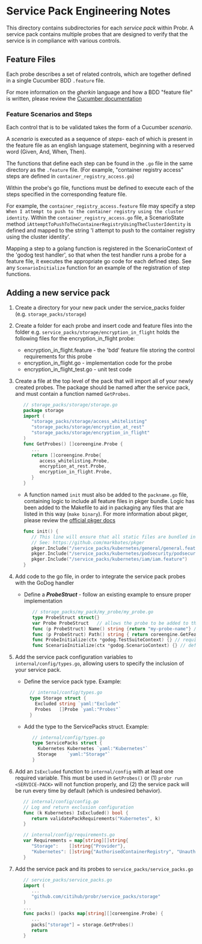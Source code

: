 # Service Pack Engineering Notes

This directory contains subdirectories for each _service pack_ within Probr.
A service pack contains multiple probes that are designed to verify that the
service is in compliance with various controls.

## Feature Files

Each probe describes a set of related controls, which are together defined in
a single Cucumber BDD `.feature` file.

For more information on the _gherkin_ language and how a BDD "feature file" is
written, please review the
[Cucumber documentation](https://cucumber.io/docs/gherkin/reference/)

### Feature Scenarios and Steps

Each control that is to be validated takes the form of a Cucumber _scenario_.

A _scenario_ is executed as a sequence of _steps_- each of which is present
in the feature file as an english language statement, beginning with a reserved
word (Given, And, When, Then).

The functions that define each step can be found in the `.go` file
in the same directory as the `.feature` file. (For example,
"container registry access" steps are defined in `container_registry_access.go`)

Within the probe's go file, functions must be defined to execute each of the
steps specified in the corresponding feature file.

For example, the `container_registry_access.feature` file may specify a step
`When I attempt to push to the container registry using the cluster identity`.
Within the `container_registry_access.go` file, a ScenarioState method
`iAttemptToPushToTheContainerRegistryUsingTheClusterIdentity` is defined and
mapped to the string 'I attempt to push to the container registry using the
cluster identity'.

Mapping a step to a golang function is registered in the ScenarioContext of
the 'godog test handler', so that when the test handler runs a probe for a
feature file, it executes the appropriate go code for each defined step.
See any `ScenarioInitialize` function for an example of the registration
of step functions.

## Adding a new service pack

1. Create a directory for your new pack under the service_packs folder (e.g. `storage_packs/storage`)

1. Create a folder for each probe and insert code and feature files into the folder e.g. `service_packs/storage/encryption_in_flight` holds the following files for the encryption_in_flight probe:

      - encryption_in_flight.feature - the 'bdd' feature file storing the control requirements for this probe
      - encryption_in_flight.go - implementation code for the probe
      - encryption_in_flight_test.go - unit test code

1. Create a file at the top level of the pack that will import all of your newly created probes. The package should be named after the service pack, and must contain a function named `GetProbes`.

   ```go
      // storage_packs/storage/storage.go
      package storage
      import (
         "storage_packs/storage/access_whitelisting"
         "storage_packs/storage/encryption_at_rest"
         "storage_packs/storage/encryption_in_flight"
      )
      func GetProbes() []coreengine.Probe {
         ...
         return []coreengine.Probe{
            access_whitelisting.Probe,
            encryption_at_rest.Probe,
            encryption_in_flight.Probe,
         }
      }
   ```

   - A function named `init` must also be added to the `packname.go` file, containing logic to include all feature files in pkger bundle.
   Logic has been added to the Makefile to aid in packaging any files that are listed in this way (`make binary`).
   For more information about pkger, please review the [official pkger docs](https://github.com/markbates/pkger)
   ```go
      func init() {
         // This line will ensure that all static files are bundled into pkged.go file when using pkger cli tool
         // See: https://github.com/markbates/pkger
         pkger.Include("/service_packs/kubernetes/general/general.feature")
         pkger.Include("/service_packs/kubernetes/podsecurity/podsecurity.feature")
         pkger.Include("/service_packs/kubernetes/iam/iam.feature")
      }
   ```

1. Add code to the go file, in order to integrate the service pack probes with the GoDog handler
   - Define a ***ProbeStruct*** - follow an existing example to ensure proper implementation

      ```go
         // storage_packs/my_pack/my_probe/my_probe.go
         type ProbeStruct struct{} 
         var Probe ProbeStruct   // allows the probe to be added to the ProbeStore
         func (p ProbeStruct) Name() string {return "my-probe-name"} // Used in storage_packs/storage_packs.go
         func (p ProbeStruct) Path() string { return coreengine.GetFeaturePath("service_packs", "kubernetes", p.Name()) } // Allows for custom pack file structure
         func ProbeInitialize(ctx *godog.TestSuiteContext) {} // required by the Godog handler
         func ScenarioInitialize(ctx *godog.ScenarioContext) {} // defines each step, required by the Godog handler
      ```

1. Add the service pack configuration variables to `internal/config/types.go`, allowing users to specify the inclusion of your service pack.
   - Define the service pack type. Example:

      ```go
        // internal/config/types.go
        type Storage struct {
          Excluded string `yaml:"Exclude"`
          Probes   []Probe `yaml:"Probes"`
        }
      ```

   - Add the type to the ServicePacks struct. Example: 

      ```go
         // internal/config/types.go
         type ServicePacks struct {
           Kubernetes Kubernetes `yaml:"Kubernetes"`
           Storage    `yaml:"Storage"`
         }
      ```

1. Add an `IsExcluded` function to `internal/config` with at least one required variable. This must be used in `GetProbes()` or (1) `probr run <SERVICE-PACK>` will not function properly, and (2) the service pack will be run every time by default (which is undesired behavior). 

   ```go
      // internal/config/config.go
      // Log and return exclusion configuration
      func (k Kubernetes) IsExcluded() bool {
         return validatePackRequirements("Kubernetes", k)
      }
   ```

   ```go
      // internal/config/requirements.go
      var Requirements = map[string][]string{
         "Storage":    []string{"Provider"},
         "Kubernetes": []string{"AuthorisedContainerRegistry", "UnauthorisedContainerRegistry"},
      }

   ```

1. Add the service pack and its probes to `service_packs/service_packs.go`

   ```go
      // service_packs/service_packs.go
      import (
         ...   
         "github.com/citihub/probr/service_packs/storage"
      )
      ...
      func packs() (packs map[string][]coreengine.Probe) {
         ...
         packs["storage"] = storage.GetProbes()
         return
      }
      ```